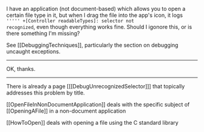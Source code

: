 I have an application (not document-based) which allows you to open a certain file type in it, but when I drag the file into the app's icon, it logs <code>''''' +[Controller readableTypes]: selector not recognized</code>, even though everything works fine. Should I igonore this, or is there something I'm missing?

See [[DebuggingTechniques]], particularly the section on debugging uncaught exceptions.

----

OK, thanks.

----

There is already a page [[[DebugUnrecognizedSelector]]] that topically addresses this problem by title.

[[OpenFileInNonDocumentApplication]] deals with the specific subject of [[OpeningAFile]] in a non-document application

[[HowToOpen]] deals with opening a file using the C standard library
